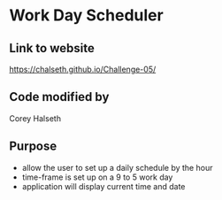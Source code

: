 # Work Day Scheduler

## Link to website
https://chalseth.github.io/Challenge-05/

## Code modified by
Corey Halseth

## Purpose
* allow the user to set up a daily schedule by the hour
* time-frame is set up on a 9 to 5 work day
* application will display current time and date
